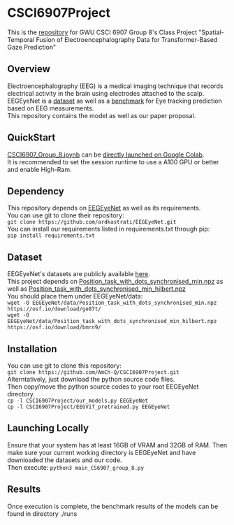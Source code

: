 # CSCI6907Project
This is the [repository](https://github.com/AmCh-Q/CSCI6907Project) for GWU CSCI 6907 Group 8's Class Project "Spatial-Temporal Fusion of Electroencephalography Data for Transformer-Based Gaze Prediction"  

## Overview
Electroencephalography (EEG) is a medical imaging technique that records electrical activity in the brain using electrodes attached to the scalp.  
EEGEyeNet is a [dataset](https://osf.io/ktv7m) as well as a [benchmark](https://github.com/ardkastrati/EEGEyeNet) for Eye tracking prediction based on EEG measurements.  
This repository contains the model as well as our paper proposal.  

## QuickStart
[CSCI6907_Group_8.ipynb](https://github.com/AmCh-Q/CSCI6907Project/blob/main/CSCI6907_Group_8.ipynb) can be [directly launched on Google Colab](https://colab.research.google.com/drive/10Pbkz5nvr2cmPqhuuOsFrV9Xiyn0kzL-?usp=sharing).  
It is recommended to set the session runtime to use a A100 GPU or better and enable High-Ram.

## Dependency
This repository depends on [EEGEyeNet](https://github.com/ardkastrati/EEGEyeNet) as well as its requirements.  
You can use git to clone their repository:  
`git clone https://github.com/ardkastrati/EEGEyeNet.git`  
You can install our requirements listed in requirements.txt through pip:  
`pip install requirements.txt`

## Dataset
EEGEyeNet's datasets are publicly available [here](https://osf.io/ktv7m).  
This project depends on [Position_task_with_dots_synchronised_min.npz](https://osf.io/download/ge87t/) as well as [Position_task_with_dots_synchronised_min_hilbert.npz](https://osf.io/download/bmrn9/)  
You should place them under EEGEyeNet/data:  
`wget -O EEGEyeNet/data/Position_task_with_dots_synchronised_min.npz https://osf.io/download/ge87t/`  
`wget -O EEGEyeNet/data/Position_task_with_dots_synchronised_min_hilbert.npz https://osf.io/download/bmrn9/`

## Installation
You can use git to clone this repository:  
`git clone https://github.com/AmCh-Q/CSCI6907Project.git`  
Alterntatively, just download the python source code files.  
Then copy/move the python source codes to your root EEGEyeNet directory.  
`cp -l CSCI6907Project/our_models.py EEGEyeNet`  
`cp -l CSCI6907Project/EEGViT_pretrained.py EEGEyeNet`  

## Launching Locally
Ensure that your system has at least 16GB of VRAM and 32GB of RAM.
Then make sure your current working directory is EEGEyeNet and have downloaded the datasets and our code.  
Then execute: `python3 main_CS6907_group_8.py`  

## Results
Once execution is complete, the benchmark results of the models can be found in directory ./runs
